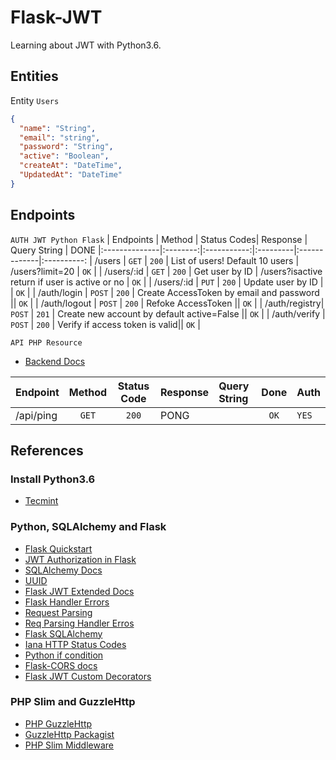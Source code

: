 # Flask-JWT

Learning about JWT with Python3.6.

## Entities

Entity `Users`
```json
{
  "name": "String",
  "email": "string",
  "password": "String",
  "active": "Boolean",
  "createAt": "DateTime",
  "UpdatedAt": "DateTime"
}
```

## Endpoints

`AUTH JWT Python Flask`
| Endpoints     |  Method  | Status Codes| Response | Query String | DONE
|:--------------|:--------:|:-----------:|:---------|:-------------|:----------:
| /users        | `GET` | `200` | List of users! Default 10 users | /users?limit=20 | `OK` |
| /users/:id    | `GET` | `200`   | Get user by ID  | /users?isactive return if user is active or no | `OK` |
| /users/:id    | `PUT` | `200`   | Update user by ID | | `OK` |
| /auth/login   | `POST` | `200`   | Create AccessToken by email and password || `OK` |
| /auth/logout  | `POST` | `200`   | Refoke AccessToken || `OK` |
| /auth/registry| `POST` | `201`   | Create new account by default active=False || `OK` |
| /auth/verify  | `POST` | `200`   | Verify if access token is valid|| `OK` |

`API PHP Resource`

* [Backend Docs](./backend/README.md)

| Endpoint      | Method   | Status Code | Response | Query String | Done       | Auth   | 
|:--------------|:--------:|:-----------:|:---------|:-------------|:----------:|--------|
| /api/ping     | `GET`    | `200`       |  PONG    |              | `OK`       | `YES`  |

## References

### Install Python3.6
* [Tecmint](https://www.tecmint.com/install-python-in-ubuntu/)

### Python, SQLAlchemy and Flask
* [Flask Quickstart](https://flask.palletsprojects.com/en/1.1.x/quickstart/)
* [JWT Authorization in Flask](https://codeburst.io/jwt-authorization-in-flask-c63c1acf4eeb)
* [SQLAlchemy Docs](https://flask-sqlalchemy.palletsprojects.com/en/2.x/)
* [UUID](https://websauna.org/docs/narrative/modelling/models.html)
* [Flask JWT Extended Docs](https://flask-jwt-extended.readthedocs.io/en/stable/changing_default_behavior/)
* [Flask Handler Errors](https://flask.palletsprojects.com/en/1.1.x/errorhandling/#application-errors)
* [Request Parsing](https://flask-restful.readthedocs.io/en/latest/intermediate-usage.html?highlight=reqparse#full-parameter-parsing-example)
* [Req Parsing Handler Erros](https://flask-restful.readthedocs.io/en/latest/reqparse.html?highlight=reqparse#parser-inheritance)
* [Flask SQLAlchemy](https://flask-sqlalchemy.palletsprojects.com/en/2.x/)
* [Iana HTTP Status Codes](https://www.iana.org/assignments/http-status-codes/http-status-codes.xhtml)
* [Python if condition](http://excript.com/python/atribuicao-condicional-python.html)
* [Flask-CORS docs](https://flask-cors.corydolphin.com/en/3.0.7/)
* [Flask JWT Custom Decorators](https://flask-jwt-extended.readthedocs.io/en/stable/custom_decorators/)

### PHP Slim and GuzzleHttp
* [PHP GuzzleHttp](http://docs.guzzlephp.org/en/stable/overview.html)
* [GuzzleHttp Packagist](https://packagist.org/packages/guzzlehttp/guzzle)
* [PHP Slim Middleware](http://www.slimframework.com/docs/v3/concepts/middleware.html)
